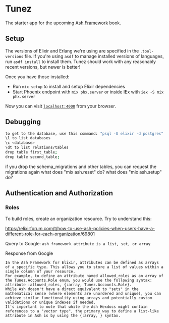 # Tunez

The starter app for the upcoming [Ash Framework](https://pragprog.com/titles/ldash/ash-framework/) book.

## Setup

The versions of Elixir and Erlang we're using are specified in the `.tool-versions` file. If you're using `asdf` to manage installed versions of languages, run `asdf install` to install them. Tunez should work with any reasonably recent versions, but newer is better!

Once you have those installed:

* Run `mix setup` to install and setup Elixir dependencies
* Start Phoenix endpoint with `mix phx.server` or inside IEx with `iex -S mix phx.server`

Now you can visit [`localhost:4000`](http://localhost:4000) from your browser.

## Debugging

``` zsh
to get to the database, use this command: "psql -U elixir -d postgres"
\l to list databases
\c <database>
\dt to list relations/tables
drop table first_table;
drop table second_table;
```

if you drop the schema_migrations and other tables,
you can request the migrations again
what does "mix ash.reset" do?
what does "mix ash.setup" do?

## Authentication and Authorization

### Roles

To build roles, create an organization resource.
Try to understand this:

<https://elixirforum.com/t/how-to-use-ash-policies-when-users-have-a-different-role-for-each-organization/69801>

Query to Google: ```ash framework attribute is a list, set, or array```

Response from Google

``` text
In the Ash Framework for Elixir, attributes can be defined as arrays of a specific type. This allows you to store a list of values within a single column of your resource. 
For example, to define an attribute named allowed_roles as an array of the Tunez.Accounts.Role enum, you would use the following syntax: attribute :allowed_roles, {:array, Tunez.Accounts.Role}. 
While Ash doesn't have a direct equivalent to "sets" in the mathematical sense (where elements are unordered and unique), you can achieve similar functionality using arrays and potentially custom validations or unique indexes if needed. 
It's important to note that while the Ash Hexdocs might contain references to a "vector type", the primary way to define a list-like attribute in Ash is by using the {:array, } syntax. 
```
